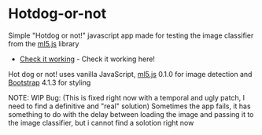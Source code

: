 # Hotdog-or-not
Simple "Hotdog or not!" javascript app made for testing the image classifier from the [ml5.js](https://github.com/ml5js) library
* [Check it working](http://hotdog-or-not.surge.sh) - Check it working here!

Hot dog or not! uses vanilla JavaScript, [ml5.js](https://github.com/ml5js) 0.1.0 for image detection and [Bootstrap](https://getbootstrap.com/) 4.1.3 for styling

NOTE: WIP Bug: (This is fixed right now with a temporal and ugly patch, I need to find a definitive and "real" solution) Sometimes the app fails, it has something to do with the delay between loading the image and passing it to the image classifier, but i cannot find a solotion right now
